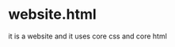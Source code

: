 # website.html
it is a website and it uses core css and core html
<!DOCTYPE html>
<html lang="en">

<head>
    <meta charset="UTF-8">
    <meta http-equiv="X-UA-Compatible" content="IE=edge">
    <meta name="viewport" content="width=device-width, initial-scale=1.0">
    <title>the website</title>
    <style>
        header {
            border: 2px solid black;
            height: 90px;
        }
        

        .navbar {
            text-decoration: none;
        }

        .subnav {
            border: .2px solid black;
            margin-top: 5px;
            margin-bottom: 10px;
            padding: 5px;
            height: 35px;
            font-weight: bold;
            background-color: rgb(250, 223, 223);
        }

        .subnav a {
            text-decoration: none;
            margin-left: 50px;
            color: black;
        }

        .subnav a:hover {
            background-color:rgb(140, 140, 248);
        }

        .password {
            display: flex;
            align-items: x;
            margin-left: 100px;
            padding: 10px;

        }

        .nav {
            display: flex;
            align-items: x;
            border: 1.5px solid black;

            margin: 5px;
            background-color: rgb(197, 44, 44);
            font-size: 30px;
            padding: 5px;

        }

        .container {
            display: flex;


        }

        .container1 {
            /* border: 2px solid; */
            height: 330px;
            width: 700px;
            padding: 10px;
            background-color: rgb(195, 195, 242);
        }

        .container2 {
            /* border: 2px solid black; */
            height: 350px;
            width: 1000px;
            margin-left: 20px;
            border-top: 1.5px solid black;
            border-right: 1.5px solid black;
        }

        .container3 {
            /* border: .5px solid black; */
            height: 150px;
            width: 100%;
            margin-top: 15px;
            background-color: rgb(241, 251, 251);

        }

        .container4 {
            /* border: 2px solid black; */
            height: 100px;
            width: 1375px;
            margin-top: 15px;
        }

        .feedback {
            /* border: 2px solid black; */
            width: 100%;
            height: 90px;
        }

        .searchbutton {
            margin-left: 330px;
            width: 100%;
        }

        input[type="text"] {
            width: 90%;
            border-color: red;
        }

        input[type="password"] {
            width: 250px;

        }

        .cont1ele {
            overflow: hidden;
        }

        /* #password{
            margin-left: 400px;
        }
        #login{
            margin-left: 200px;
        } */
        .login {
            margin-left: 200px;
        }
    </style>
</head>

<body>

    <nav>
        <div class="nav">BloodBank.com <br> A Social Initiative
            <div class="password">
                <div style="margin: 5px;">Password <input type="password" placeholder="Password"></div>
                <div>Donor Login <input type="password" placeholder="Username"></div>
                <div class="button"><button>Login</button></div>
            </div>
        </div>
    </nav>

    <div>
        <nav class="subnav">
            <a href="register.html" target="_blank">REGISTER</a>
            <a href="whydonate.html" target="_blank">WHY DONATE BLOOD</a>
            <a href="who.html" target="_blank">WHO CAN GIVE BLOOD</a>
            <a href="referral.html" target="_blank">REFER A FRIEND</a>
            <a href="contact.html" target="_blank">CONTACT US</a>
        </nav>
    </div>
    <div class="container">
        <div class="container1">
            <h3>Find a Donor</h3>
            <p>State <br><input type="text"></p>
            <p>City <br><input type="text"></p>
            <p>Area <br><input type="text"></p>
            <p>Group <br><input type="text"></p>
            <p class="searchbutton"><button>Search</button></p>
        </div>
        <div class="container2">
            <img src="OIP.jpg" alt="" height="350px" width="900px">
        </div>
    </div>
    <div class="container3"><strong style="margin-left: 550px;"> DONATION PROCESS</strong> <br>
        <p class="para">The entire process of donating whole blood (that is, blood with all component cells) takes about
            1 hour.
            Blood
            donors must be at least 17 years old (16 in some places with consent of a parent or guardian) and weigh at
            least
            110 pounds (50 kilograms). In addition, they must be in good health. Their pulse, blood pressure, and
            temperature are measured, and a blood sample is tested to check for low blood count(anemia).Donors are asked
            a series of questions about their health, factors that might affecttheir health, and countries they have
            visited.
            Certain conditions and factors can permanently or temporarily disqualify people from donating blood.
            disqualifying factors typically are those that might make donation dangerous for the donor or risk
            transmitting a disorder to the recipient.The decision to accept or disqualify a donor can be complicated.

        </p>
    </div>
    <div class="container4">
        <p><strong>Where would you like to donate?</strong></p>
        <select name="" id="">

            <option value="">--select--</option>
            <option value="jalandhar">Jalandhar</option>
            <option value="amritsar">Amritsar</option>
            <option value="phagwara">Phagwara</option>
        </select>
        <button>Submit</button>
    </div>
    <p>
        <textarea class="feedback" name="feedback" placeholder="Give Feedback" id="Address" cols="13" rows="5"
            required></textarea>
    </p>


</body>

</html>
